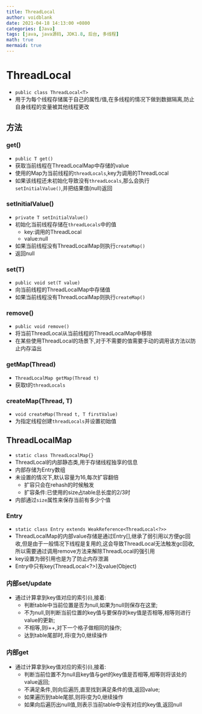 ```yaml
---
title: ThreadLocal
author: voidblank
date: 2021-04-18 14:13:00 +0800
categories: [Java]
tags: [java, java源码, JDK1.8, 后台, 多线程]
math: true
mermaid: true
---
```


# ThreadLocal
- `public class ThreadLocal<T>`
- 用于为每个线程存储属于自己的属性/值,在多线程的情况下做到数据隔离,防止自身线程的变量被其他线程更改

## 方法

### get()
- `public T get()`
- 获取当前线程在ThreadLocalMap中存储的value
- 使用的Map为当前线程的`threadLocals`,key为调用的ThreadLocal
- 如果该线程还未初始化导致没有`threadLocals`,那么会执行`setInitialValue()`,并把结果值(null)返回

### setInitialValue()
- `private T setInitialValue()`
- 初始化当前线程存储在`threadLocals`中的值
  - key:调用的ThreadLocal
  - value:null
- 如果当前线程没有ThreadLocalMap则执行`createMap()`
- 返回null

### set(T)
- `public void set(T value)`
- 向当前线程的ThreadLocalMap中存储值
- 如果当前线程没有ThreadLocalMap则执行`createMap()`

### remove()
- `public void remove()`
- 将当前ThreadLocal从当前线程的ThreadLocalMap中移除
- 在某些使用ThreadLocal的场景下,对于不需要的值需要手动的调用该方法以防止内存溢出

### getMap(Thread)
- `ThreadLocalMap getMap(Thread t)`
- 获取t的`threadLocals`

### createMap(Thread, T)
- `void createMap(Thread t, T firstValue)`
- 为指定线程创建`threadLocals`并设置初始值

## ThreadLocalMap
- `static class ThreadLocalMap{}`
- ThreadLocal的内部静态类,用于存储线程独享的信息
- 内部存储为Entry数组
- 未设置的情况下,默认容量为16,每次扩容翻倍
  - 扩容只会在rehash的时候触发
  - 扩容条件:已使用的size占table总长度的2/3时
- 内部通过`size`属性来保存当前有多少个值

### Entry
- `static class Entry extends WeakReference<ThreadLocal<?>>`
- ThreadLocalMap的内部value存储是通过Entry[],继承了弱引用以方便gc回收,但是由于一般情况下线程是复用的,这会导致ThreadLocal无法触发gc回收,所以需要通过调用remove方法来解除ThreadLocal的强引用
- key设置为弱引用也是为了防止内存泄漏
- Entry中只有key(ThreadLocal<?>)及value(Object)

### 内部set/update
- 通过计算拿到key值对应的索引(i),接着:
  - 判断table中当前位置是否为null,如果为null则保存在这里;
  - 不为null,则判断当前位置的key值与要保存的key值是否相等,相等则进行value的更新;
  - 不相等,则i++,对下一个格子做相同的操作;
  - 达到table尾部时,将i变为0,继续操作

### 内部get
- 通过计算拿到key值对应的索引(i),接着:
  - 判断当前位置不为null且key值与get的key值是否相等,相等则将该处的value返回;
  - 不满足条件,则向后遍历,直至找到满足条件的值,返回value;
  - 如果遍历到table尾部,则将i变为0,继续操作
  - 如果向后遍历出null值,则表示当前table中没有对应的key值,返回null